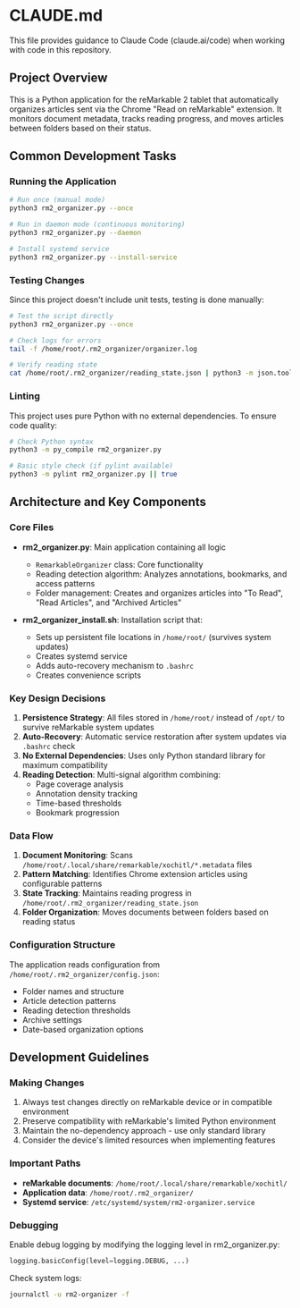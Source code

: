 # CLAUDE.md

This file provides guidance to Claude Code (claude.ai/code) when working with code in this repository.

## Project Overview

This is a Python application for the reMarkable 2 tablet that automatically organizes articles sent via the Chrome "Read on reMarkable" extension. It monitors document metadata, tracks reading progress, and moves articles between folders based on their status.

## Common Development Tasks

### Running the Application

```bash
# Run once (manual mode)
python3 rm2_organizer.py --once

# Run in daemon mode (continuous monitoring)
python3 rm2_organizer.py --daemon

# Install systemd service
python3 rm2_organizer.py --install-service
```

### Testing Changes

Since this project doesn't include unit tests, testing is done manually:

```bash
# Test the script directly
python3 rm2_organizer.py --once

# Check logs for errors
tail -f /home/root/.rm2_organizer/organizer.log

# Verify reading state
cat /home/root/.rm2_organizer/reading_state.json | python3 -m json.tool
```

### Linting

This project uses pure Python with no external dependencies. To ensure code quality:

```bash
# Check Python syntax
python3 -m py_compile rm2_organizer.py

# Basic style check (if pylint available)
python3 -m pylint rm2_organizer.py || true
```

## Architecture and Key Components

### Core Files

- **rm2_organizer.py**: Main application containing all logic
  - `RemarkableOrganizer` class: Core functionality
  - Reading detection algorithm: Analyzes annotations, bookmarks, and access patterns
  - Folder management: Creates and organizes articles into "To Read", "Read Articles", and "Archived Articles"

- **rm2_organizer_install.sh**: Installation script that:
  - Sets up persistent file locations in `/home/root/` (survives system updates)
  - Creates systemd service
  - Adds auto-recovery mechanism to `.bashrc`
  - Creates convenience scripts

### Key Design Decisions

1. **Persistence Strategy**: All files stored in `/home/root/` instead of `/opt/` to survive reMarkable system updates
2. **Auto-Recovery**: Automatic service restoration after system updates via `.bashrc` check
3. **No External Dependencies**: Uses only Python standard library for maximum compatibility
4. **Reading Detection**: Multi-signal algorithm combining:
   - Page coverage analysis
   - Annotation density tracking
   - Time-based thresholds
   - Bookmark progression

### Data Flow

1. **Document Monitoring**: Scans `/home/root/.local/share/remarkable/xochitl/*.metadata` files
2. **Pattern Matching**: Identifies Chrome extension articles using configurable patterns
3. **State Tracking**: Maintains reading progress in `/home/root/.rm2_organizer/reading_state.json`
4. **Folder Organization**: Moves documents between folders based on reading status

### Configuration Structure

The application reads configuration from `/home/root/.rm2_organizer/config.json`:
- Folder names and structure
- Article detection patterns
- Reading detection thresholds
- Archive settings
- Date-based organization options

## Development Guidelines

### Making Changes

1. Always test changes directly on reMarkable device or in compatible environment
2. Preserve compatibility with reMarkable's limited Python environment
3. Maintain the no-dependency approach - use only standard library
4. Consider the device's limited resources when implementing features

### Important Paths

- **reMarkable documents**: `/home/root/.local/share/remarkable/xochitl/`
- **Application data**: `/home/root/.rm2_organizer/`
- **Systemd service**: `/etc/systemd/system/rm2-organizer.service`

### Debugging

Enable debug logging by modifying the logging level in rm2_organizer.py:
```python
logging.basicConfig(level=logging.DEBUG, ...)
```

Check system logs:
```bash
journalctl -u rm2-organizer -f
```